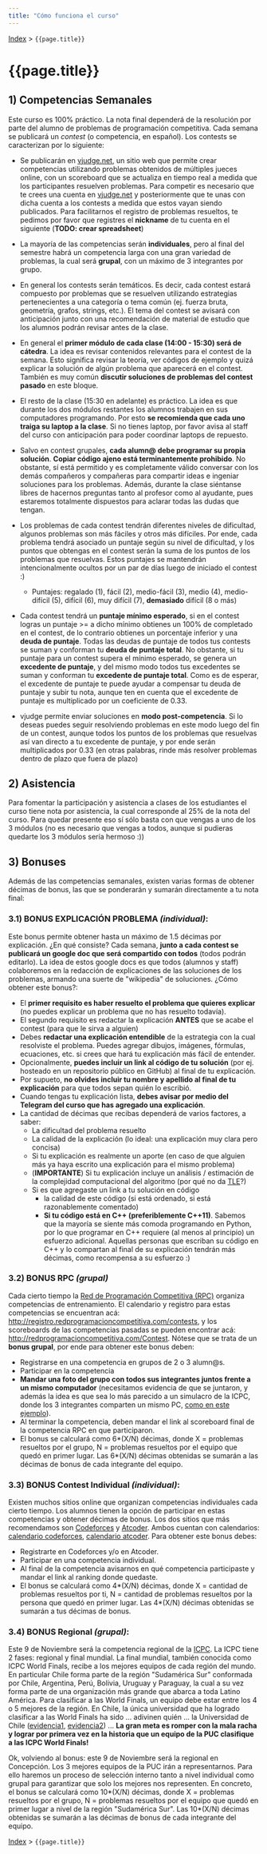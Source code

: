 ```yaml
---
title: "Cómo funciona el curso"
---
```


[Index](../index) > ```{{page.title}}```

# {{page.title}}

## 1) Competencias Semanales

Este curso es 100% práctico. La nota final dependerá de la resolución por parte del alumno de problemas de programación competitiva. Cada semana se publicará un _contest_ (o competencia, en español). Los contests se caracterizan por lo siguiente:

- Se publicarán en [vjudge.net](https://vjudge.net), un sitio web que permite crear competencias utilizando problemas obtenidos de múltiples jueces online, con un scoreboard que se actualiza en tiempo real a medida que los participantes resuelven problemas. Para competir es necesario que te crees una cuenta en [vjudge.net](https://vjudge.net) y posteriormente que te unas con dicha cuenta a los contests a medida que estos vayan siendo publicados. Para facilitarnos el registro de problemas resueltos, te pedimos por favor que registres el **nickname** de tu cuenta en el siguiente (**TODO: crear spreadsheet**)

- La mayoría de las competencias serán **individuales**, pero al final del semestre habrá un competencia larga con una gran variedad de problemas, la cual será **grupal**, con un máximo de 3 integrantes por grupo.

- En general los contests serán temáticos. Es decir, cada contest estará compuesto por problemas que se resuelven utilizando estrategias pertenecientes a una categoría o tema común (ej. fuerza bruta, geometría, grafos, strings, etc.). El tema del contest se avisará con anticipación junto con una recomendación de material de estudio que los alumnos podrán revisar antes de la clase.

- En general el **primer módulo de cada clase (14:00 - 15:30) será de cátedra**. La idea es revisar contenidos relevantes para el contest de la semana. Esto significa revisar la teoría, ver códigos de ejemplo y quizá explicar la solución de algún problema que aparecerá en el contest. También es muy común **discutir soluciones de problemas del contest pasado** en este bloque.

- El resto de la clase (15:30 en adelante) es práctico. La idea es que durante los dos módulos restantes los alumnos trabajen en sus computadores programando. Por esto **se recomienda que cada uno traiga su laptop a la clase**. Si no tienes laptop, por favor avisa al staff del curso con anticipación para poder coordinar laptops de repuesto.

- Salvo en contest grupales, **cada alumn@ debe programar su propia solución**. **Copiar código ajeno está terminantemente prohibido**. No obstante, sí está permitido y es completamente válido conversar con los demás compañeros y compañeras para compartir ideas e ingeniar soluciones para los problemas. Además, durante la clase siéntanse libres de hacernos preguntas tanto al profesor como al ayudante, pues estaremos totalmente dispuestos para aclarar todas las dudas que tengan.

- Los problemas de cada contest tendrán diferentes niveles de dificultad, algunos problemas son más fáciles y otros más difíciles. Por ende, cada problema tendrá asociado un puntaje según su nivel de dificultad, y los puntos que obtengas en el contest serán la suma de los puntos de los problemas que resuelvas. Estos puntajes se mantendrán intencionalmente ocultos por un par de días luego de iniciado el contest :)

  - Puntajes: regalado (1), fácil (2), medio-fácil (3), medio (4), medio-difícil (5), difícil (6), muy difícil (7), **demasiado** difícil (8 o más)

- Cada contest tendrá un **puntaje mínimo esperado**, si en el contest logras un puntaje >= a dicho mínimo obtienes un 100% de completado en el contest, de lo contrario obtienes un porcentaje inferior y una **deuda de puntaje**. Todas las deudas de puntaje de todos tus contests se suman y conforman tu **deuda de puntaje total**. No obstante, si tu puntaje para un contest supera el mínimo esperado, se genera un **excedente de puntaje**, y del mismo modo todos tus excedentes se suman y conforman tu **excedente de puntaje total**. Como es de esperar, el excedente de puntaje te puede ayudar a compensar tu deuda de puntaje y subir tu nota, aunque ten en cuenta que el excedente de puntaje es multiplicado por un coeficiente de 0.33.

- vjudge permite enviar soluciones en **modo post-competencia**. Si lo deseas puedes seguir resolviendo problemas en este modo luego del fin de un contest, aunque todos los puntos de los problemas que resuelvas así van directo a tu excedente de puntaje, y por ende serán multiplicados por 0.33 (en otras palabras, rinde más resolver problemas dentro de plazo que fuera de plazo)

## 2) Asistencia

Para fomentar la participación y asistencia a clases de los estudiantes el curso tiene nota por asistencia, la cual corresponde al 25% de la nota del curso. Para quedar presente eso sí sólo basta con que vengas a uno de los 3 módulos (no es necesario que vengas a todos, aunque si pudieras quedarte los 3 módulos sería hermoso :))


## 3) Bonuses

Además de las competencias semanales, existen varias formas de obtener décimas de bonus, las que se ponderarán y sumarán directamente a tu nota final:

### 3.1) BONUS EXPLICACIÓN PROBLEMA _(individual)_:
Este bonus permite obtener hasta un máximo de 1.5 décimas por explicación. ¿En qué consiste? Cada semana, **junto a cada contest se publicará un google doc que será compartido con todos** (todos podrán editarlo). La idea de estos google docs es que todos (alumnos y staff) colaboremos en la redacción de explicaciones de las soluciones de los problemas, armando una suerte de "wikipedia" de soluciones. ¿Cómo obtener este bonus?:

  - El **primer requisito es haber resuelto el problema que quieres explicar** (no puedes explicar un problema que no has resuelto todavía).
  - El segundo requisito es redactar la explicación **ANTES** que se acabe el contest (para que le sirva a alguien)
  - Debes **redactar una explicación entendible** de la estrategia con la cual resolviste el problema. Puedes agregar dibujos, imágenes, fórmulas, ecuaciones, etc. si crees que hará tu explicación más fácil de entender.
  - Opcionalmente, **puedes incluir un link al código de tu solución** (por ej. hosteado en un repositorio público en GitHub) al final de tu explicación.
  - Por supueto, **no olvides incluir tu nombre y apellido al final de tu explicación** para que todos sepan quién lo escribió.
  - Cuando tengas tu explicación lista, **debes avisar por medio del Telegram del curso que has agregado una explicación**.
  - La cantidad de décimas que recibas dependerá de varios factores, a saber:
    - La dificultad del problema resuelto
    - La calidad de la explicación (lo ideal: una explicación muy clara pero concisa)
    - Si tu explicación es realmente un aporte (en caso de que alguien más ya haya escrito una explicación para el mismo problema)
    - (**IMPORTANTE**) Si tu explicación incluye un análisis / estimación de la complejidad computacional del algoritmo (por qué no da [TLE](https://www.geeksforgeeks.org/overcome-time-limit-exceedtle/)?)
    - Si es que agregaste un link a tu solución en código
      - la calidad de este código (si está ordenado, si está razonablemente comentado)
      - **Si tu código está en C++ (preferiblemente C++11)**. Sabemos que la mayoría se siente más comoda programando en Python, por lo que programar en C++ requiere (al menos al principio) un esfuerzo adicional. Aquellas personas que escriban su código en C++ y lo compartan al final de su explicación tendrán más décimas, como recompensa a su esfuerzo :)

### 3.2) BONUS RPC _(grupal)_
Cada cierto tiempo la [Red de Programación Competitiva (RPC)](http://redprogramacioncompetitiva.com/) organiza competencias de entrenamiento. El calendario y registro para estas competencias se encuentran acá: <http://registro.redprogramacioncompetitiva.com/contests>, y los scoreboards de las competencias pasadas se pueden encontrar acá: <http://redprogramacioncompetitiva.com/Contest>. Nótese que se trata de un **bonus grupal**, por ende para obtener este bonus deben:

  - Registrarse en una competencia en grupos de 2 o 3 alumn@s.
  - Participar en la competencia
  - **Mandar una foto del grupo con todos sus integrantes juntos frente a un mismo computador** (necesitamos evidencia de que se juntaron, y además la idea es que sea lo más parecido a un simulacro de la ICPC, donde los 3 integrantes comparten un mismo PC, [como en este ejemplo](https://youtu.be/BZo23gj9ksk?t=4237)).
  - Al terminar la competencia, deben mandar el link al scoreboard final de la competencia RPC en que participaron.
  - El bonus se calculará como 6\*(X/N) décimas, donde X = problemas resueltos por el grupo, N = problemas resueltos por el equipo que quedó en primer lugar. Las 6\*(X/N) décimas obtenidas se sumarán a las décimas de bonus de cada integrante del equipo.

### 3.3) BONUS Contest Individual _(individual)_:
Existen muchos sitios online que organizan competencias individuales cada cierto tiempo. Los alumnos tienen la opción de participar en estas competencias y obtener décimas de bonus. Los dos sitios que más recomendamos son [Codeforces](https://codeforces.com/) y [Atcoder](https://atcoder.jp/). Ambos cuentan con calendarios: [calendario codeforces](http://codeforces.com/calendar), [calendario atcoder](https://atcoder.jp/calendar). Para obtener este bonus debes:
  - Registrarte en Codeforces y/o en Atcoder.
  - Participar en una competencia individual.
  - Al final de la competencia avisarnos en qué competencia participaste y mandar el link al ranking donde quedaste.
  - El bonus se calculará como 4\*(X/N) décimas, donde X = cantidad de problemas resueltos por ti, N = cantidad de problemas resueltos por la persona que quedó en primer lugar. Las 4\*(X/N) décimas obtenidas se sumarán a tus décimas de bonus.

### 3.4) BONUS Regional _(grupal)_:
Este 9 de Noviembre será la competencia regional de la [ICPC](https://en.wikipedia.org/wiki/International_Collegiate_Programming_Contest). La ICPC tiene 2 fases: regional y final mundial. La final mundial, también conocida como ICPC World Finals, recibe a los mejores equipos de cada región del mundo. En particular Chile forma parte de la región "Sudamérica Sur" conformada por Chile, Argentina, Perú, Bolivia, Uruguay y Paraguay, la cual a su vez forma parte de una organización más grande que abarca a toda Latino América. Para clasificar a las World Finals, un equipo debe estar entre los 4 o 5 mejores de la región. En Chile, la única universidad que ha logrado clasificar a las World Finals ha sido ... adivinen quién ... la Universidad de Chile ([evidencia1](https://www.dcc.uchile.cl/universidad_de_chile_gana_en_campeonato_de_programaci%C3%B3n_de_la_acm), [evidencia2](https://www.dcc.uchile.cl/u-chile-campeon-en-torneo-de-programacion-2017)) ... **La gran meta es romper con la mala racha y lograr por primera vez en la historia que un equipo de la PUC clasifique a las ICPC World Finals!**

Ok, volviendo al bonus: este 9 de Noviembre será la regional en Concepción. Los 3 mejores equipos de la PUC irán a representarnos. Para ello haremos un proceso de selección interno tanto a nivel individual como grupal para garantizar que solo los mejores nos representen. En concreto, el bonus se calculará como 10\*(X/N) décimas, donde X = problemas resueltos por el grupo, N = problemas resueltos por el equipo que quedó en primer lugar a nivel de la región "Sudamérica Sur". Las 10\*(X/N) décimas obtenidas se sumarán a las décimas de bonus de cada integrante del equipo.

[Index](../index) > ```{{page.title}}```